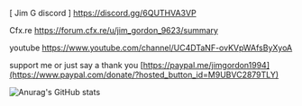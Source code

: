 [ Jim G discord ]
https://discord.gg/6QUTHVA3VP

Cfx.re
https://forum.cfx.re/u/jim_gordon_9623/summary

youtube
https://www.youtube.com/channel/UC4DTaNF-ovKVpWAfsByXyoA

support me or just say a thank you
[https://paypal.me/jimgordon1994](https://www.paypal.com/donate/?hosted_button_id=M9UBVC2879TLY)




![Anurag's GitHub stats](https://github-readme-stats.vercel.app/api?username=jimgordon20&theme=neon&show_icons=true)
